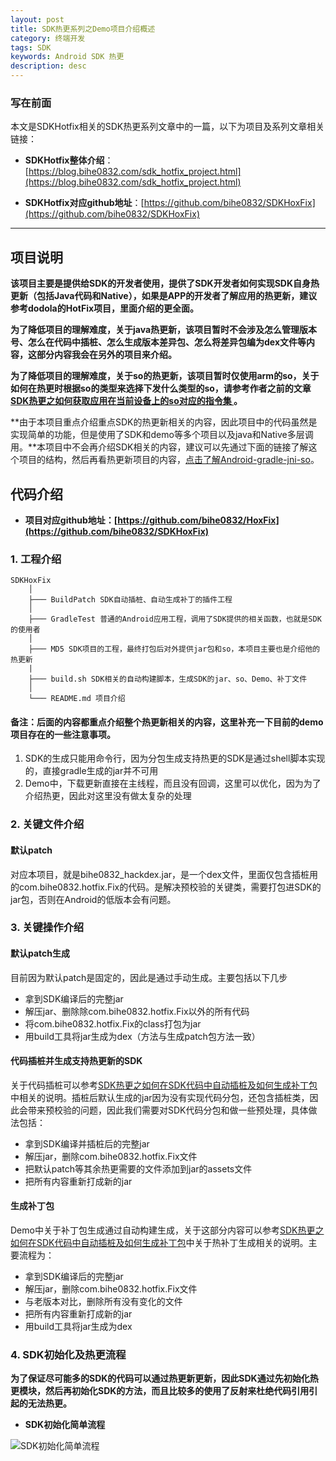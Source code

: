 ```yaml
---
layout: post
title: SDK热更系列之Demo项目介绍概述
category: 终端开发
tags: SDK
keywords: Android SDK 热更
description: desc
---
```


### 写在前面

本文是SDKHotfix相关的SDK热更系列文章中的一篇，以下为项目及系列文章相关链接：

- **SDKHotfix整体介绍**：[https://blog.bihe0832.com/sdk_hotfix_project.html](https://blog.bihe0832.com/sdk_hotfix_project.html)

- **SDKHotfix对应github地址**：[https://github.com/bihe0832/SDKHoxFix](https://github.com/bihe0832/SDKHoxFix)

---

## 项目说明

**该项目主要是提供给SDK的开发者使用，提供了SDK开发者如何实现SDK自身热更新（包括Java代码和Native），如果是APP的开发者了解应用的热更新，建议参考dodola的HotFix项目，里面介绍的更全面。**

**为了降低项目的理解难度，关于java热更新，该项目暂时不会涉及怎么管理版本号、怎么在代码中插桩、怎么生成版本差异包、怎么将差异包编为dex文件等内容，这部分内容我会在另外的项目来介绍。**

**为了降低项目的理解难度，关于so的热更新，该项目暂时仅使用arm的so，关于如何在热更时根据so的类型来选择下发什么类型的so，请参考作者之前的文章 [SDK热更之如何获取应用在当前设备上的so对应的指令集
](https://blog.bihe0832.com/sdk_hotfix_so_abi.html)。**

**由于本项目重点介绍重点SDK的热更新相关的内容，因此项目中的代码虽然是实现简单的功能，但是使用了SDK和demo等多个项目以及java和Native多层调用。**本项目中不会再介绍SDK相关的内容，建议可以先通过下面的链接了解这个项目的结构，然后再看热更新项目的内容，[点击了解Android-gradle-jni-so](https://github.com/bihe0832/Android-gradle-jni-so)。


## 代码介绍

- **项目对应github地址：[https://github.com/bihe0832/HoxFix](https://github.com/bihe0832/SDKHoxFix)**

### 1. 工程介绍

	SDKHoxFix
		│
		├─── BuildPatch SDK自动插桩、自动生成补丁的插件工程
		│
		├─── GradleTest 普通的Android应用工程，调用了SDK提供的相关函数，也就是SDK的使用者
		│
		├─── MD5 SDK项目的工程，最终打包后对外提供jar包和so，本项目主要也是介绍他的热更新
		|
		├─── build.sh SDK相关的自动构建脚本，生成SDK的jar、so、Demo、补丁文件
		│
	   	└─── README.md 项目介绍

#### 备注：后面的内容都重点介绍整个热更新相关的内容，这里补充一下目前的demo项目存在的一些注意事项。

1. SDK的生成只能用命令行，因为分包生成支持热更的SDK是通过shell脚本实现的，直接gradle生成的jar并不可用
2. Demo中，下载更新直接在主线程，而且没有回调，这里可以优化，因为为了介绍热更，因此对这里没有做太复杂的处理

### 2. 关键文件介绍

#### 默认patch

对应本项目，就是bihe0832_hackdex.jar，是一个dex文件，里面仅包含插桩用的com.bihe0832.hotfix.Fix的代码。是解决预校验的关键类，需要打包进SDK的jar包，否则在Android的低版本会有问题。

### 3. 关键操作介绍

#### 默认patch生成

目前因为默认patch是固定的，因此是通过手动生成。主要包括以下几步

- 拿到SDK编译后的完整jar
- 解压jar、删除除com.bihe0832.hotfix.Fix以外的所有代码
- 将com.bihe0832.hotfix.Fix的class打包为jar
- 用build工具将jar生成为dex（方法与生成patch包方法一致）

#### 代码插桩并生成支持热更新的SDK 

关于代码插桩可以参考[SDK热更之如何在SDK代码中自动插桩及如何生成补丁包](https://blog.bihe0832.com/sdk_hotfix_patch.html)中相关的说明。插桩后默认生成的jar因为没有实现代码分包，还包含插桩类，因此会带来预校验的问题，因此我们需要对SDK代码分包和做一些预处理，具体做法包括：

- 拿到SDK编译并插桩后的完整jar
- 解压jar，删除com.bihe0832.hotfix.Fix文件
- 把默认patch等其余热更需要的文件添加到jar的assets文件
- 把所有内容重新打成新的jar

#### 生成补丁包

Demo中关于补丁包生成通过自动构建生成，关于这部分内容可以参考[SDK热更之如何在SDK代码中自动插桩及如何生成补丁包](https://blog.bihe0832.com/sdk_hotfix_patch.html)中关于热补丁生成相关的说明。主要流程为：

- 拿到SDK编译后的完整jar
- 解压jar，删除com.bihe0832.hotfix.Fix文件
- 与老版本对比，删除所有没有变化的文件
- 把所有内容重新打成新的jar
- 用build工具将jar生成为dex

### 4. SDK初始化及热更流程

**为了保证尽可能多的SDK的代码可以通过热更新更新，因此SDK通过先初始化热更模块，然后再初始化SDK的方法，而且比较多的使用了反射来杜绝代码引用引起的无法热更。**

- **SDK初始化简单流程**

![SDK初始化简单流程](../public/images/hotfix_sample.jpg "SDK初始化简单流程")
